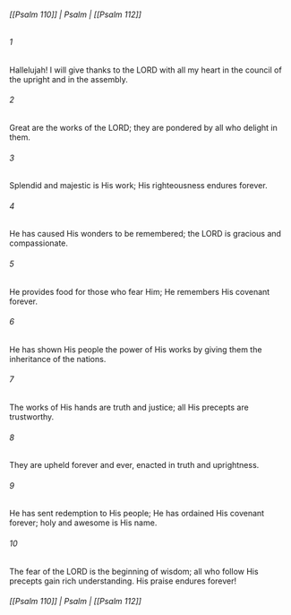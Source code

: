 ###### [[Psalm 110]] | Psalm | [[Psalm 112]]

###### 1
Hallelujah! I will give thanks to the LORD with all my heart in the council of the upright and in the assembly.
###### 2
Great are the works of the LORD; they are pondered by all who delight in them.
###### 3
Splendid and majestic is His work; His righteousness endures forever.
###### 4
He has caused His wonders to be remembered; the LORD is gracious and compassionate.
###### 5
He provides food for those who fear Him; He remembers His covenant forever.
###### 6
He has shown His people the power of His works by giving them the inheritance of the nations.
###### 7
The works of His hands are truth and justice; all His precepts are trustworthy.
###### 8
They are upheld forever and ever, enacted in truth and uprightness.
###### 9
He has sent redemption to His people; He has ordained His covenant forever; holy and awesome is His name.
###### 10
The fear of the LORD is the beginning of wisdom; all who follow His precepts gain rich understanding. His praise endures forever!

###### [[Psalm 110]] | Psalm | [[Psalm 112]]
